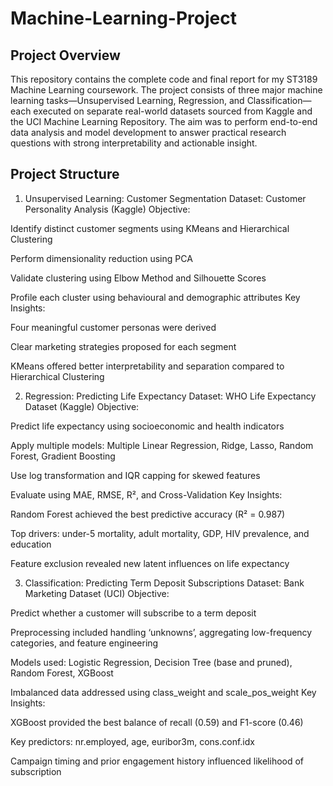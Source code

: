 # Machine-Learning-Project
## Project Overview
This repository contains the complete code and final report for my ST3189 Machine Learning coursework. The project consists of three major machine learning tasks—Unsupervised Learning, Regression, and Classification—each executed on separate real-world datasets sourced from Kaggle and the UCI Machine Learning Repository. The aim was to perform end-to-end data analysis and model development to answer practical research questions with strong interpretability and actionable insight.

## Project Structure
1. Unsupervised Learning: Customer Segmentation
Dataset: Customer Personality Analysis (Kaggle)
Objective:

Identify distinct customer segments using KMeans and Hierarchical Clustering

Perform dimensionality reduction using PCA

Validate clustering using Elbow Method and Silhouette Scores

Profile each cluster using behavioural and demographic attributes
Key Insights:

Four meaningful customer personas were derived

Clear marketing strategies proposed for each segment

KMeans offered better interpretability and separation compared to Hierarchical Clustering

2. Regression: Predicting Life Expectancy
Dataset: WHO Life Expectancy Dataset (Kaggle)
Objective:

Predict life expectancy using socioeconomic and health indicators

Apply multiple models: Multiple Linear Regression, Ridge, Lasso, Random Forest, Gradient Boosting

Use log transformation and IQR capping for skewed features

Evaluate using MAE, RMSE, R², and Cross-Validation
Key Insights:

Random Forest achieved the best predictive accuracy (R² = 0.987)

Top drivers: under-5 mortality, adult mortality, GDP, HIV prevalence, and education

Feature exclusion revealed new latent influences on life expectancy

3. Classification: Predicting Term Deposit Subscriptions
Dataset: Bank Marketing Dataset (UCI)
Objective:

Predict whether a customer will subscribe to a term deposit

Preprocessing included handling ‘unknowns’, aggregating low-frequency categories, and feature engineering

Models used: Logistic Regression, Decision Tree (base and pruned), Random Forest, XGBoost

Imbalanced data addressed using class_weight and scale_pos_weight
Key Insights:

XGBoost provided the best balance of recall (0.59) and F1-score (0.46)

Key predictors: nr.employed, age, euribor3m, cons.conf.idx

Campaign timing and prior engagement history influenced likelihood of subscription
